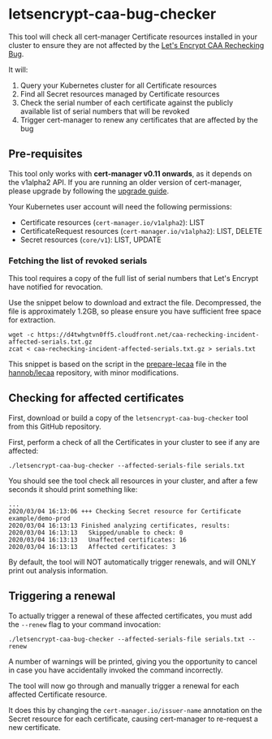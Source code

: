 # letsencrypt-caa-bug-checker

This tool will check all cert-manager Certificate resources installed in your
cluster to ensure they are not affected by the
[Let's Encrypt CAA Rechecking Bug](https://community.letsencrypt.org/t/revoking-certain-certificates-on-march-4/114864).

It will:

1) Query your Kubernetes cluster for all Certificate resources
2) Find all Secret resources managed by Certificate resources
3) Check the serial number of each certificate against the publicly available
   list of serial numbers that will be revoked
4) Trigger cert-manager to renew any certificates that are affected by the bug

## Pre-requisites

This tool only works with **cert-manager v0.11 onwards**, as it depends on the
v1alpha2 API. If you are running an older version of cert-manager, please
upgrade by following the [upgrade guide](https://cert-manager.io/docs/installation/upgrading/).

Your Kubernetes user account will need the following permissions:

* Certificate resources (`cert-manager.io/v1alpha2`): LIST
* CertificateRequest resources (`cert-manager.io/v1alpha2`): LIST, DELETE
* Secret resources (`core/v1`): LIST, UPDATE

### Fetching the list of revoked serials

This tool requires a copy of the full list of serial numbers that Let's Encrypt
have notified for revocation.

Use the snippet below to download and extract the file. Decompressed, the file
is approximately 1.2GB, so please ensure you have sufficient free space for
extraction.

```shell
wget -c https://d4twhgtvn0ff5.cloudfront.net/caa-rechecking-incident-affected-serials.txt.gz
zcat < caa-rechecking-incident-affected-serials.txt.gz > serials.txt
```

This snippet is based on the script in the [prepare-lecaa](https://github.com/hannob/lecaa/blob/master/prepare-lecaa)
file in the [hannob/lecaa](https://github.com/hannob/lecaa) repository, with
minor modifications.

## Checking for affected certificates

First, download or build a copy of the `letsencrypt-caa-bug-checker` tool from
this GitHub repository.

First, perform a check of all the Certificates in your cluster to see if any
are affected:

```shell
./letsencrypt-caa-bug-checker --affected-serials-file serials.txt
```

You should see the tool check all resources in your cluster, and after a few
seconds it should print something like:

```shell
...
2020/03/04 16:13:06 +++ Checking Secret resource for Certificate example/demo-prod
2020/03/04 16:13:13 Finished analyzing certificates, results:
2020/03/04 16:13:13   Skipped/unable to check: 0
2020/03/04 16:13:13   Unaffected certificates: 16
2020/03/04 16:13:13   Affected certificates: 3
```

By default, the tool will NOT automatically trigger renewals, and will ONLY
print out analysis information.

## Triggering a renewal

To actually trigger a renewal of these affected certificates, you must add the
`--renew` flag to your command invocation:

```shell
./letsencrypt-caa-bug-checker --affected-serials-file serials.txt --renew
```

A number of warnings will be printed, giving you the opportunity to cancel in
case you have accidentally invoked the command incorrectly.

The tool will now go through and manually trigger a renewal for each affected
Certificate resource.

It does this by changing the `cert-manager.io/issuer-name` annotation on the
Secret resource for each certificate, causing cert-manager to re-request a
new certificate.
